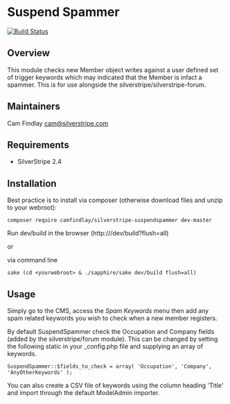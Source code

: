 # Suspend Spammer #

[![Build Status](https://api.travis-ci.org/camfindlay/silverstripe-suspendspammer.png)](https://travis-ci.org/camfindlay/silverstripe-suspendspammer)

## Overview ##
This module checks new Member object writes against a user defined set of trigger keywords which may indicated that 
the Member is infact a spammer. This is for use alongside the silverstripe/silverstripe-forum.

## Maintainers ##
Cam Findlay <cam@silverstripe.com>

## Requirements ##
 * SilverStripe 2.4


## Installation ##

Best practice is to install via composer (otherwise download files and unzip to your webroot):

    composer require camfindlay/silverstripe-suspendspammer dev-master

Run dev/build in the browser (http://<yourwebsite>/dev/build?flush=all) 

or 

via command line

    sake (cd <yourwebroot> & ./sapphire/sake dev/build flush=all)

## Usage ##
Simply go to the CMS, access the *Spam Keywords* menu then add any spam related keywords you wish to check when a new 
member registers. 

By default SuspendSpammer check the Occupation and Company fields (added by the silverstripe/forum module). 
This can be changed by setting the following static in your _config.php file and supplying an array of keywords.

    SuspendSpammer::$fields_to_check = array( 'Occupation', 'Company', 'AnyOtherKeywords' );

You can also create a CSV file of keywords using the column heading 'Title' and import through the default ModelAdmin 
importer.